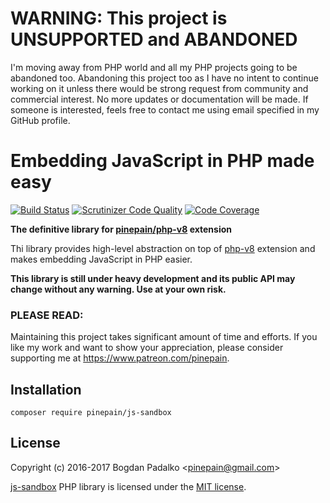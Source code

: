 WARNING: This project is UNSUPPORTED and ABANDONED
==================================================

I'm moving away from PHP world and all my PHP projects going to be abandoned too. Abandoning this project too as I have no intent to continue working on it unless there would be strong request from community and commercial interest. No more updates or documentation will be made. If someone is interested, feels free to contact me using email specified in my GitHub profile.


# Embedding JavaScript in PHP made easy


[![Build Status](https://travis-ci.org/pinepain/js-sandbox.svg?branch=master)](https://travis-ci.org/pinepain/js-sandbox)
[![Scrutinizer Code Quality](https://scrutinizer-ci.com/g/pinepain/js-sandbox/badges/quality-score.png?b=master)](https://scrutinizer-ci.com/g/pinepain/js-sandbox/?branch=master)
[![Code Coverage](https://scrutinizer-ci.com/g/pinepain/js-sandbox/badges/coverage.png?b=master)](https://scrutinizer-ci.com/g/pinepain/js-sandbox/?branch=master)

**The definitive library for [pinepain/php-v8](https://github.com/pinepain/php-v8) extension**

Thi library provides high-level abstraction on top of [php-v8](https://github.com/pinepain/php-v8) extension and makes
embedding JavaScript in PHP easier.

**This library is still under heavy development and its public API may change without any warning. Use at your own risk.**

### PLEASE READ:

Maintaining this project takes significant amount of time and efforts.
If you like my work and want to show your appreciation, please consider supporting me at https://www.patreon.com/pinepain.

## Installation

```
composer require pinepain/js-sandbox
```

## License

Copyright (c) 2016-2017 Bogdan Padalko &lt;pinepain@gmail.com&gt;

[js-sandbox](https://github.com/pinepain/js-sandbox) PHP library is licensed under the [MIT license](http://opensource.org/licenses/MIT).
